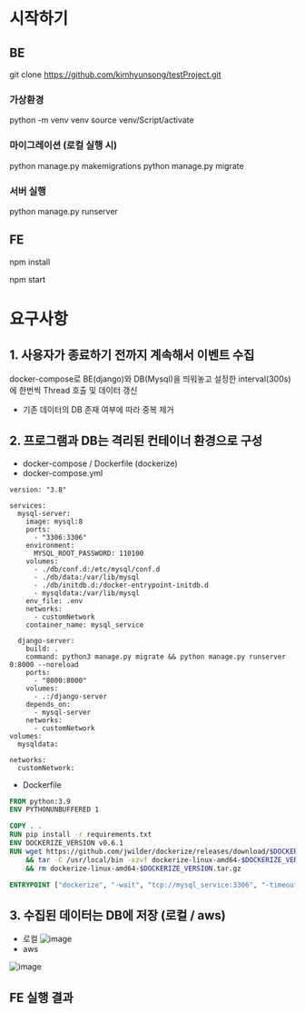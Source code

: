 # 시작하기


## BE

git clone https://github.com/kimhyunsong/testProject.git
### 가상환경
python -m venv venv
source venv/Script/activate

### 마이그레이션 (로컬 실행 시)
python manage.py makemigrations
python manage.py migrate

### 서버 실행

python manage.py runserver 

## FE

npm install

npm start


# 요구사항

## 1. 사용자가 종료하기 전까지 계속해서 이벤트 수집
docker-compose로 BE(django)와 DB(Mysql)을 띄워놓고 
설정한 interval(300s)에 한번씩 Thread 호출 및 데이터 갱신


- 기존 데이터의 DB 존재 여부에 따라 중복 제거 

## 2. 프로그램과 DB는 격리된 컨테이너 환경으로 구성

- docker-compose / Dockerfile (dockerize)
- docker-compose.yml
```docker
version: "3.8"

services:
  mysql-server:
    image: mysql:8
    ports:
      - "3306:3306"
    environment:
      MYSQL_ROOT_PASSWORD: 110100
    volumes:
      - ./db/conf.d:/etc/mysql/conf.d
      - ./db/data:/var/lib/mysql
      - ./db/initdb.d:/docker-entrypoint-initdb.d
      - mysqldata:/var/lib/mysql
    env_file: .env
    networks:
      - customNetwork
    container_name: mysql_service

  django-server:
    build: .
    command: python3 manage.py migrate && python manage.py runserver 0:8000 --noreload
    ports:
      - "8000:8000"
    volumes:
      - .:/django-server
    depends_on:
      - mysql-server
    networks:
      - customNetwork
volumes:
  mysqldata:

networks:
  customNetwork:
```
- Dockerfile
```Dockerfile
FROM python:3.9
ENV PYTHONUNBUFFERED 1

COPY . .
RUN pip install -r requirements.txt
ENV DOCKERIZE_VERSION v0.6.1
RUN wget https://github.com/jwilder/dockerize/releases/download/$DOCKERIZE_VERSION/dockerize-linux-amd64-$DOCKERIZE_VERSION.tar.gz \
    && tar -C /usr/local/bin -xzvf dockerize-linux-amd64-$DOCKERIZE_VERSION.tar.gz \
    && rm dockerize-linux-amd64-$DOCKERIZE_VERSION.tar.gz

ENTRYPOINT ["dockerize", "-wait", "tcp://mysql_service:3306", "-timeout", "20s"]
```



## 3. 수집된 데이터는 DB에 저장 (로컬 / aws)
- 로컬
 ![image](https://github.com/kimhyunsong/testProject/assets/87460502/38ac6d55-02fb-4a03-b779-1a59f3e92640)
- aws
  
![image](https://github.com/kimhyunsong/testProject/assets/87460502/eb986278-84ff-4ba3-afdc-6be8e9fd293f)


## FE 실행 결과
